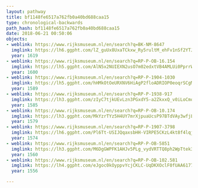 ```yaml
---
layout: pathway
title: bf1148fe6517a762fb0a40bd688caa15
type: chronological-backwards
path_hash: bf1148fe6517a762fb0a40bd688caa15
date: 2018-06-21 00:50:06
objects:
- weblink: https://www.rijksmuseum.nl/en/search?q=BK-NM-8647
  imglink: https://lh6.ggpht.com/lZ_guUx8UxaTCkxw_Ry5rultM_ehFv1nSf2YTJhUnzxGJw25gLySd2R3NpgN1Rfc-OAAU0XauLTKNBPiRwx3F4dqHSw=s200
  year: 1619
- weblink: https://www.rijksmuseum.nl/en/search?q=RP-P-OB-16.154
  imglink: https://lh5.ggpht.com/AlN5x2NUIEXN2usO7m02edxtVB4AMLUi0PprrWNBS1nci2kDD2mGRSMPgsw9TulRdmADndi0-tLE5QpcsYmNxtvaLP_L=s200
  year: 1600
- weblink: https://www.rijksmuseum.nl/en/search?q=RP-P-1904-1030
  imglink: https://lh5.ggpht.com/hHMkOtOeURXNV6HiAgP2floADRIOP0eoqrSCgMLxOLeu5ZsKZ4fvnWqdywcZ3-SQKW239aeFR0azda9aV8Kqk89q-Drl=s200
  year: 1589
- weblink: https://www.rijksmuseum.nl/en/search?q=RP-P-1938-917
  imglink: https://lh3.ggpht.com/zIyC7tjkUEvLzn3PGxdY5-a2ZkxxQ_v0iLoCmoAS-Dy04rB7AkEJn_1kB6sQ2caxefXpjNUSKTaBoFNaTRGMpO908kjZ=s200
  year: 1585
- weblink: https://www.rijksmuseum.nl/en/search?q=RP-P-OB-10.174
  imglink: https://lh3.ggpht.com/MkYzrTYz5H4UY7mrXjpuaUcsP97BTdVAy3wfjLnNr6lslHUV_ckXQTqef8fEryNyfnxNNKvxNz-pxrP1a56qZOjrpfk=s200
  year: 1579
- weblink: https://www.rijksmuseum.nl/en/search?q=RP-P-1907-3798
  imglink: https://lh6.ggpht.com/Pl6Tt-USIJQqaxsbHH-VIRPE5CKzL4kt8f4lqjCCfJUy8VGcHktvpdb-JhE9OGcZWiaoPMBRmsdMMmFZJNED3EImtg=s200
  year: 1574
- weblink: https://www.rijksmuseum.nl/en/search?q=RP-P-OB-5851
  imglink: https://lh3.ggpht.com/M6DgGWPFK1AHJv5PLg_vydVRTTQ8ph2WpTtek3DM3d5KugiCQ-x-iAY-1xeIlZwGkNoFoZIhQt3lfrw5ps_iMcb55w=s200
  year: 1560
- weblink: https://www.rijksmuseum.nl/en/search?q=RP-P-OB-102.581
  imglink: https://lh4.ggpht.com/eJgoc0kOyppvYcjCKLC-UqDKXOclF0fUAA6177MdhslU88S6DqztjMC8NgGjrBkGE3xIUwvfggJ9oDs0nYvrZ_it6A=s200
  year: 1556

---
```

